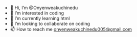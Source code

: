 - 👋 Hi, I’m @Onyenweakuchinedu
- 👀 I’m interested in coding
- 🌱 I’m currently learning html
- 💞️ I’m looking to collaborate on coding
- 📫 How to reach me onyenweakuchinedu005@gmail.com

<!---
Onyenweakuchinedu/Onyenweakuchinedu is a ✨ special ✨ repository because its `README.md` (this file) appears on your GitHub profile.
You can click the Preview link to take a look at your changes.
--->
